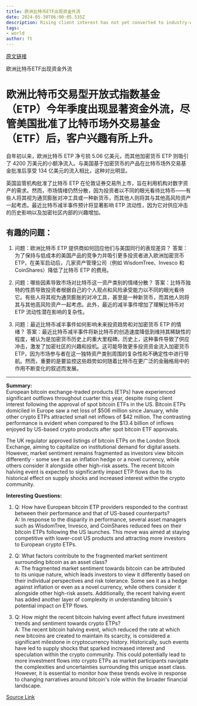 ```yaml
---
title: 欧洲比特币ETF出现资金外流
date: 2024-05-30T06:00:05.535Z
description: Rising client interest has not yet converted to industry-wide product sales
tags: 
- world
author: ft
---
```


[原文链接](https://ft.com/content/ff885cb7-bebe-47a6-84b6-0875ea661424)

欧洲比特币ETF出现资金外流

# 欧洲比特币交易型开放式指数基金（ETP）今年季度出现显著资金外流，尽管美国批准了比特币场外交易基金（ETF）后，客户兴趣有所上升。

自年初以来，欧洲比特币 ETP 净亏损 5.06 亿美元，而其他加密货币 ETP 则吸引了 4200 万美元的小额净流入。与美国基于加密货币的产品在比特币场外交易基金批准后享受 134 亿美元的流入相比，这种对比明显。

英国监管机构批准了比特币 ETP 在伦敦证券交易所上市，旨在利用机构对数字资产的需求。然而，市场情绪仍然分散，因为投资者以不同的眼光看待比特币——有些人将其视为通货膨胀对冲工具或一种新货币，而其他人则将其与其他高风险资产一起考虑。最近比特币减半事件预计将显著影响 ETP 流动性，因为它对供应冲击的历史影响以及加密社区内部的兴趣增加。

## 有趣的问题：

1. 问题：欧洲比特币 ETP 提供商如何回应他们与美国同行的表现差异？
   答案：为了保持与低成本的美国产品的竞争力并吸引更多投资者进入欧洲加密货币 ETP，在美军启动后，几家资产管理公司（例如 WisdomTree、Invesco 和 CoinShares）降低了比特币 ETP 的费用。

2. 问题：哪些因素导致市场对比特币这一资产类别的情绪分散？
   答案：比特币独特的性质导致投资者根据自己的个人观点和风险承受能力以不同的眼光看待它。有些人将其视为通货膨胀的对冲工具，甚至是一种新货币，而其他人则将其与其他高风险资产一起考虑。此外，最近的减半事件增加了理解比特币对 ETP 流动性潜在影响的复杂性。

3. 问题：最近比特币减半事件如何影响未来投资趋势和对加密货币 ETP 的情绪？
   答案：最近比特币减半事件将新比特币的创造速度降低到维持其稀缺性的程度，被认为是加密货币历史上的重大里程碑。历史上，这种事件导致了供应冲击，激发了加密社区的兴趣和投机。这可能导致更多投资资金流入加密货币 ETP，因为市场参与者在这一独特资产类别周围的复杂性和不确定性中进行导航。然而，重要的是要监控这些趋势如何随着比特币在更广泛的金融格局中的作用不断变化的叙述而发展。

---

**Summary:**  
European bitcoin exchange-traded products (ETPs) have experienced significant outflows throughout cuarter this year, despite rising client interest following the approval of spot bitcoin ETFs in the US. Bitcoin ETPs domiciled in Europe saw a net loss of $506 million since January, while other crypto ETPs attracted small net inflows of $42 million. The contrasting performance is evident when compared to the $13.4 billion of inflows enjoyed by US-based crypto products after spot bitcoin ETF approvals.

The UK regulator approved listings of bitcoin ETPs on the London Stock Exchange, aiming to capitalize on institutional demand for digital assets. However, market sentiment remains fragmented as investors view bitcoin differently - some see it as an inflation hedge or a novel currency, while others consider it alongside other high-risk assets. The recent bitcoin halving event is expected to significantly impact ETP flows due to its historical effect on supply shocks and increased interest within the crypto community.

**Interesting Questions:**  
1. Q: How have European bitcoin ETP providers responded to the contrast between their performance and that of US-based counterparts?  
A: In response to the disparity in performance, several asset managers such as WisdomTree, Invesco, and CoinShares reduced fees on their bitcoin ETPs following the US launches. This move was aimed at staying competitive with lower-cost US products and attracting more investors to European crypto ETPs.

2. Q: What factors contribute to the fragmented market sentiment surrounding bitcoin as an asset class?  
A: The fragmented market sentiment towards bitcoin can be attributed to its unique nature, which leads investors to view it differently based on their individual perspectives and risk tolerance. Some see it as a hedge against inflation or even as a novel currency, while others consider it alongside other high-risk assets. Additionally, the recent halving event has added another layer of complexity in understanding bitcoin's potential impact on ETP flows.

3. Q: How might the recent bitcoin halving event affect future investment trends and sentiment towards crypto ETPs?  
A: The recent bitcoin halving event, which reduced the rate at which new bitcoins are created to maintain its scarcity, is considered a significant milestone in cryptocurrency history. Historically, such events have led to supply shocks that sparked increased interest and speculation within the crypto community. This could potentially lead to more investment flows into crypto ETPs as market participants navigate the complexities and uncertainties surrounding this unique asset class. However, it is essential to monitor how these trends evolve in response to changing narratives around bitcoin's role within the broader financial landscape.

[Source Link](https://ft.com/content/ff885cb7-bebe-47a6-84b6-0875ea661424)

